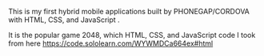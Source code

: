 This is my first hybrid mobile applications built by PHONEGAP/CORDOVA with HTML, CSS, and JavaScript .

It is the popular game 2048, which HTML, CSS, and JavaScript code I took from here https://code.sololearn.com/WYWMDCa664ex#html
